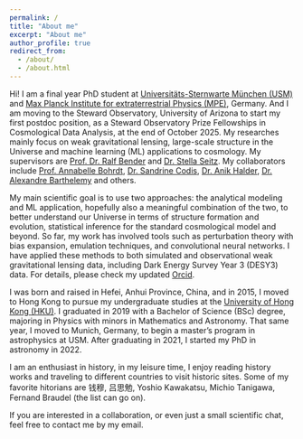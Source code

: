 ```yaml
---
permalink: /
title: "About me"
excerpt: "About me"
author_profile: true
redirect_from: 
  - /about/
  - /about.html
---
```


Hi! I am a final year PhD student at [Universitäts-Sternwarte München (USM)](https://www.physik.lmu.de/observatory/de/) and [Max Planck Institute for extraterrestrial Physics (MPE)](https://www.mpe.mpg.de/main), Germany. And I am moving to the Steward Observatory, University of Arizona to start my first postdoc position, as a Steward Observatory Prize Fellowships in Cosmological Data Analysis, at the end of October 2025. My researches mainly focus on weak gravitational lensing, large-scale structure in the Universe and machine learning (ML) applications to cosmology. My supervisors are [Prof. Dr. Ralf Bender](https://www.mpe.mpg.de/~bender/) and [Dr. Stella Seitz](https://www.usm.lmu.de/~stella/stella.html). My collaborators include [Prof. Annabelle Bohrdt](https://sites.google.com/view/annabelle-bohrdt?pli=1), [Dr. Sandrine Codis](https://sandrinecodis.wixsite.com/sandrinewebsite), [Dr. Anik Halder](https://anikhalder.github.io), [Dr. Alexandre Barthelemy](https://scholar.google.com/citations?user=s_F6pIsAAAAJ&hl=fr) and others.

My main scientific goal is to use two approaches: the analytical modeling and ML application, hopefully also a meaningful combination of the two, to better understand our Universe in terms of structure formation and evolution, statistical inference for the standard cosmological model and beyond. So far, my work has involved tools such as perturbation theory with bias expansion, emulation techniques, and convolutional neural networks. I have applied these methods to both simulated and observational weak gravitational lensing data, including Dark Energy Survey Year 3 (DESY3) data. For details, please check my updated [Orcid](https://orcid.org/0009-0002-7361-4073).

I was born and raised in Hefei, Anhui Province, China, and in 2015, I moved to Hong Kong to pursue my undergraduate studies at the [University of Hong Kong (HKU)](https://www.hku.hk). I graduated in 2019 with a Bachelor of Science (BSc) degree, majoring in Physics with minors in Mathematics and Astronomy. That same year, I moved to Munich, Germany, to begin a master’s program in astrophysics at USM. After graduating in 2021, I started my PhD in astronomy in 2022.

I am an enthusiast in history, in my leisure time, I enjoy reading history works and traveling to different countries to visit historic sites. Some of my favorite hitorians are 钱穆, 吕思勉, Yoshio Kawakatsu, Michio Tanigawa, Fernand Braudel (the list can go on). 

If you are interested in a collaboration, or even just a small scientific chat, feel free to contact me by my email.
